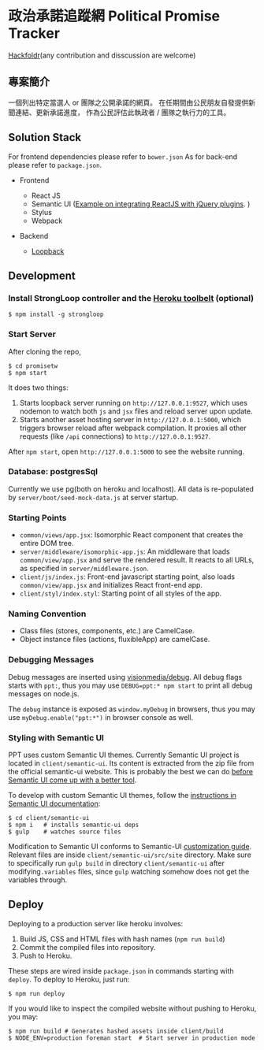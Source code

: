 政治承諾追蹤網 Political Promise Tracker
=========================

[Hackfoldr](http://beta.hackfoldr.org/ppt)(any contribution and disscussion are welcome)

專案簡介
--------------

一個列出特定當選人 or 團隊之公開承諾的網頁。
在任期間由公民朋友自發提供新聞連結、更新承諾進度，
作為公民評估此執政者 / 團隊之執行力的工具。


Solution Stack
--------------
For frontend dependencies please refer to `bower.json`
As for back-end please refer to `package.json`.

* Frontend
  - React JS
  - Semantic UI ([Example on integrating ReactJS with jQuery plugins](https://github.com/facebook/react/blob/master/examples/jquery-bootstrap/js/app.js). )
  - Stylus
  - Webpack

* Backend
  - [Loopback](http://docs.strongloop.com/display/public/LB/LoopBack)

Development
-----------

### Install StrongLoop controller and the [Heroku toolbelt](https://toolbelt.heroku.com/) (optional)

```
$ npm install -g strongloop
```

### Start Server

After cloning the repo,

```
$ cd promisetw
$ npm start
```

It does two things:

1. Starts loopback server running on `http://127.0.0.1:9527`, which uses nodemon to watch both `js` and `jsx` files and reload server upon update.
2. Starts another asset hosting server in `http://127.0.0.1:5000`, which triggers browser reload after webpack compilation. It proxies all other requests (like `/api` connections) to `http://127.0.0.1:9527`.

After `npm start`, open `http://127.0.0.1:5000` to see the website running.

### Database: postgresSql

Currently we use pg(both on heroku and localhost). All data is re-populated by `server/boot/seed-mock-data.js` at server startup.

### Starting Points

* `common/views/app.jsx`: Isomorphic React component that creates the entire DOM tree.
* `server/middleware/isomorphic-app.js`: An middleware that loads `common/view/app.jsx` and serve the rendered result. It reacts to all URLs, as specified in `server/middleware.json`.
* `client/js/index.js`: Front-end javascript starting point, also loads `common/view/app.jsx` and initializes React front-end app.
* `client/styl/index.styl`: Starting point of all styles of the app.


### Naming Convention

* Class files (stores, components, etc.) are CamelCase.
* Object instance files (actions, fluxibleApp) are camelCase.

### Debugging Messages

Debug messages are inserted using [visionmedia/debug](https://www.npmjs.com/package/debug). All debug flags starts with `ppt:`, thus you may use `DEBUG=ppt:* npm start` to print all debug messages on node.js.

The `debug` instance is exposed as `window.myDebug` in browsers, thus you may use `myDebug.enable("ppt:*")` in browser console as well.

### Styling with Semantic UI

PPT uses custom Semantic UI themes.
Currently Semantic UI project is located in `client/semantic-ui`.
Its content is extracted from the zip file from the official semantic-ui website.
This is probably the best we can do [before Semantic UI come up with a better tool](https://github.com/Semantic-Org/Semantic-UI/issues/1385).

To develop with custom Semantic UI themes, follow the [instructions in Semantic UI documentation](http://learnsemantic.com/guide/expert.html#project-dependencies):

```
$ cd client/semantic-ui
$ npm i   # installs semantic-ui deps
$ gulp    # watches source files
```

Modification to Semantic UI conforms to Semantic-UI [customization guide](http://learnsemantic.com/developing/customizing.html#setting-global-variables). Relevant files are inside `client/semantic-ui/src/site` directory.
Make sure to specifically run `gulp build` in directory `client/semantic-ui` after modifying`.variables` files, since `gulp` watching somehow does not get the variables through.

Deploy
------

Deploying to a production server like heroku involves:

1. Build JS, CSS and HTML files with hash names (`npm run build`)
2. Commit the compiled files into repository.
3. Push to Heroku.

These steps are wired inside `package.json` in commands starting with `deploy`.
To deploy to Heroku, just run:

```
$ npm run deploy
```

If you would like to inspect the compiled website without pushing to Heroku, you may:

```
$ npm run build # Generates hashed assets inside client/build
$ NODE_ENV=production foreman start  # Start server in production mode
```
